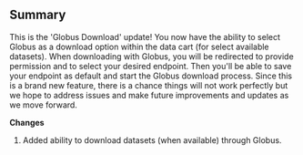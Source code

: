 ## Summary

This is the 'Globus Download' update! You now have the ability to select Globus as a download option within the data cart (for select available datasets). When downloading with Globus, you will be redirected to provide permission and to select your desired endpoint. Then you'll be able to save your endpoint as default and start the Globus download process. Since this is a brand new feature, there is a chance things will not work perfectly but we hope to address issues and make future improvements and updates as we move forward.

**Changes**

1. Added ability to download datasets (when available) through Globus.
